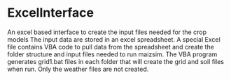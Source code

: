 # ExcelInterface
An excel based interface to create the input files needed for the crop models 
The input data are stored in an excel spreadsheet. A special Excel file contains VBA code to pull data from the spreadsheet and create the folder structure and input files needed to run maizsim. The VBA program generates grid1.bat files in each folder that will create the grid and soil files when run. Only the weather files are not created. 
